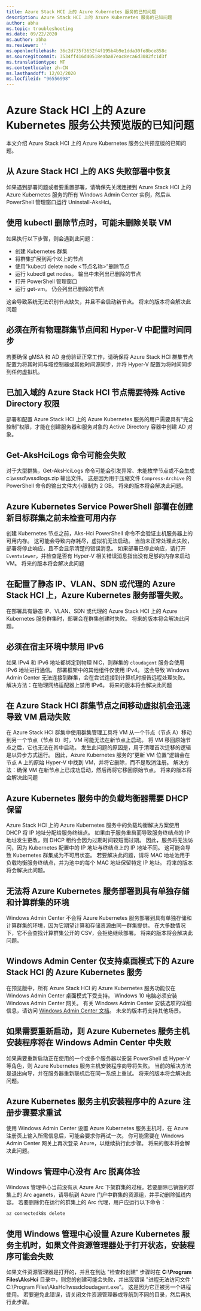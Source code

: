 ```yaml
---
title: Azure Stack HCI 上的 Azure Kubernetes 服务的已知问题
description: Azure Stack HCI 上的 Azure Kubernetes 服务的已知问题
author: abha
ms.topic: troubleshooting
ms.date: 09/22/2020
ms.author: abha
ms.reviewer: ''
ms.openlocfilehash: 36c2d735f3652f4f195b4b9e1dda30fe8bce858c
ms.sourcegitcommit: 3534ff416d40518eaba87eac8eca6d3082fc1d3f
ms.translationtype: MT
ms.contentlocale: zh-CN
ms.lasthandoff: 12/03/2020
ms.locfileid: "96556998"
---
```

# <a name="known-issues-for-azure-kubernetes-service-on-azure-stack-hci-public-preview"></a>Azure Stack HCI 上的 Azure Kubernetes 服务公共预览版的已知问题
本文介绍 Azure Stack HCI 上的 Azure Kubernetes 服务公共预览版的已知问题。

## <a name="recovering-from-a-failed-aks-on-azure-stack-hci-deployment"></a>从 Azure Stack HCI 上的 AKS 失败部署中恢复
如果遇到部署问题或者要重置部署，请确保先关闭连接到 Azure Stack HCI 上的 Azure Kubernetes 服务的所有 Windows Admin Center 实例，然后从 PowerShell 管理窗口运行 Uninstall-AksHci。

## <a name="when-using-kubectl-to-delete-a-node-the-associated-vm-might-not-be-deleted"></a>使用 kubectl 删除节点时，可能未删除关联 VM
如果执行以下步骤，则会遇到此问题：
* 创建 Kubernetes 群集
* 将群集扩展到两个以上的节点
* 使用“kubectl delete node <节点名称>”删除节点 
* 运行 kubectl get nodes。 输出中未列出已删除的节点
* 打开 PowerShell 管理窗口
* 运行 get-vm。 仍会列出已删除的节点

这会导致系统无法识别节点缺失，并且不会启动新节点。 将来的版本将会解决此问题

## <a name="time-synchronization-must-be-configured-across-all-physical-cluster-nodes-and-in-hyper-v"></a>必须在所有物理群集节点间和 Hyper-V 中配置时间同步
若要确保 gMSA 和 AD 身份验证正常工作，请确保将 Azure Stack HCI 群集节点配置为将其时间与域控制器或其他时间源同步，并将 Hyper-V 配置为将时间同步到任何虚拟机。

## <a name="special-active-directory-permissions-are-needed-for-domain-joined-azure-stack-hci-nodes"></a>已加入域的 Azure Stack HCI 节点需要特殊 Active Directory 权限 
部署和配置 Azure Stack HCI 上的 Azure Kubernetes 服务的用户需要具有“完全控制”权限，才能在创建服务器和服务对象的 Active Directory 容器中创建 AD 对象。 

## <a name="get-akshcilogs-command-may-fail"></a>Get-AksHciLogs 命令可能会失败
对于大型群集，Get-AksHciLogs 命令可能会引发异常、未能枚举节点或不会生成 c:\wssd\wssdlogs.zip 输出文件。
这是因为用于压缩文件 `Compress-Archive` 的 PowerShell 命令的输出文件大小限制为 2 GB。 将来的版本将会解决此问题。

## <a name="azure-kubernetes-service-powershell-deployment-doesnt-check-for-available-memory-before-creating-a-new-target-cluster"></a>Azure Kubernetes Service PowerShell 部署在创建新目标群集之前未检查可用内存
创建 Kubernetes 节点之前，Aks-Hci PowerShell 命令不会验证主机服务器上的可用内存。 这可能会导致内存耗尽，虚拟机无法启动。 当前未正常处理此失败，部署将停止响应，且不会显示清楚的错误消息。
如果部署已停止响应，请打开 `Eventviewer`，并检查是否有 Hyper-V 相关错误消息指出没有足够的内存来启动 VM。
将来的版本将会解决此问题

## <a name="azure-kubernetes-service-deployment-fails-on-an-azure-stack-hci-configured-with-static-ips-vlans-sdn-or-proxies"></a>在配置了静态 IP、VLAN、SDN 或代理的 Azure Stack HCI 上，Azure Kubernetes 服务部署失败。
在部署具有静态 IP、VLAN、SDN 或代理的 Azure Stack HCI 上的 Azure Kubernetes 服务群集时，部署会在群集创建时失败。 将来的版本将会解决此问题。

## <a name="ipv6-must-be-disabled-in-the-hosting-environment"></a>必须在宿主环境中禁用 IPv6
如果 IPv4 和 IPv6 地址都绑定到物理 NIC，则群集的 `cloudagent` 服务会使用 IPv6 地址进行通信。 部署框架中的其他组件仅使用 IPv4。 这会导致 Windows Admin Center 无法连接到群集，会在尝试连接到计算机时报告远程处理失败。
解决方法：在物理网络适配器上禁用 IPv6。
将来的版本将会解决此问题

## <a name="moving-virtual-machines-between-azure-stack-hci-cluster-nodes-quickly-leads-to-vm-startup-failures"></a>在 Azure Stack HCI 群集节点之间移动虚拟机会迅速导致 VM 启动失败
在 Azure Stack HCI 群集中使用群集管理工具将 VM 从一个节点（节点 A）移动到另一个节点（节点 B）时，VM 可能无法在新节点上启动。 将 VM 移回原始节点之后，它也无法在其中启动。
发生此问题的原因是，用于清理首次迁移的逻辑是以异步方式运行。 因此，Azure Kubernetes 服务的“更新 VM 位置”逻辑会在节点 A 上的原始 Hyper-V 中找到 VM，并将它删除，而不是取消注册。
解决方法：确保 VM 在新节点上已成功启动，然后再将它移回原始节点。
将来的版本将会解决此问题

## <a name="load-balancer-in-azure-kubernetes-service-requires-dhcp-reservation"></a>Azure Kubernetes 服务中的负载均衡器需要 DHCP 保留
Azure Stack HCI 上的 Azure Kubernetes 服务中的负载均衡解决方案使用 DHCP 将 IP 地址分配给服务终结点。 如果由于服务重启而导致服务终结点的 IP 地址发生更改，则 DHCP 租约会因为过期时间较短而过期。 因此，服务将无法访问，因为 Kubernetes 配置中的 IP 地址与终结点上的 IP 地址不同。 这可能会导致 Kubernetes 群集成为不可用状态。
若要解决此问题，请将 MAC 地址池用于负载均衡服务终结点，并为池中的每个 MAC 地址保留特定 IP 地址。
将来的版本将会解决此问题。

## <a name="cannot-deploy-azure-kubernetes-service-to-an-environment-that-has-separate-storage-and-compute-clusters"></a>无法将 Azure Kubernetes 服务部署到具有单独存储和计算群集的环境
Windows Admin Center 不会将 Azure Kubernetes 服务部署到具有单独存储和计算群集的环境，因为它期望计算和存储资源由同一群集提供。 在大多数情况下，它不会查找计算群集公开的 CSV，会拒绝继续部署。
将来的版本将会解决此问题。

## <a name="windows-admin-center-only-supports-azure-kubernetes-service-for-azure-stack-hci-in-desktop-mode"></a>Windows Admin Center 仅支持桌面模式下的 Azure Stack HCI 的 Azure Kubernetes 服务
在预览版中，所有 Azure Stack HCI 的 Azure Kubernetes 服务功能仅在 Windows Admin Center 桌面模式下受支持。 Windows 10 电脑必须安装 Windows Admin Center 网关。 有关 Windows Admin Center 安装选项的详细信息，请访问 [Windows Admin Center 文档](/windows-server/manage/windows-admin-center/plan/installation-options)。 未来的版本将支持其他场景。

## <a name="azure-kubernetes-service-host-setup-fails-in-windows-admin-center-if-reboots-are-required"></a>如果需要重新启动，则 Azure Kubernetes 服务主机安装程序将在 Windows Admin Center 中失败
如果需要重新启动正在使用的一个或多个服务器以安装 PowerShell 或 Hyper-V 等角色，则 Azure Kubernetes 服务主机安装程序向导将失败。 当前的解决方法是退出向导，并在服务器重新联机后在同一系统上重试。 将来的版本将会解决此问题。

## <a name="azure-registration-step-in-azure-kubernetes-service-host-setup-asks-to-try-again"></a>Azure Kubernetes 服务主机安装程序中的 Azure 注册步骤要求重试
使用 Windows Admin Center 设置 Azure Kubernetes 服务主机时，在 Azure 注册页上输入所需信息后，可能会要求你再试一次。 你可能需要在 Windows Admin Center 网关上再次登录 Azure，以继续执行此步骤。 将来的版本将会解决此问题。

## <a name="windows-admin-center-doesnt-have-an-arc-offboarding-experience"></a>Windows 管理中心没有 Arc 脱离体验
Windows 管理中心当前没有从 Azure Arc 下架群集的过程。若要删除已销毁的群集上的 Arc aganets，请导航到 Azure 门户中群集的资源组，并手动删除弧线内容。 若要删除仍在运行的群集上的 Arc 代理，用户应运行以下命令：
```PowerShell
az connectedk8s delete
```

## <a name="when-setting-up-an-azure-kubernetes-service-host-using-windows-admin-center-setup-may-fail-if-file-explorer-is-open"></a>使用 Windows 管理中心设置 Azure Kubernetes 服务主机时，如果文件资源管理器处于打开状态，安装程序可能会失败
如果文件资源管理器是打开的，并且在到达 "检查和创建" 步骤时在 **C:\Program Files\AksHci** 目录中，则您的创建可能会失败，并出现错误 "进程无法访问文件 ' C:\Program Files\AksHci\wssdcloudagent.exe"。 这是因为它正被另一个进程使用。 若要避免此错误，请关闭文件资源管理器或导航到不同的目录，然后再执行此步骤。 